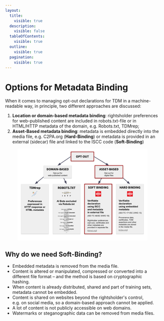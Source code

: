```yaml
---
layout:
  title:
    visible: true
  description:
    visible: false
  tableOfContents:
    visible: true
  outline:
    visible: true
  pagination:
    visible: true
---
```


# Options for Metadata Binding

When it comes to managing opt-out declarations for TDM in a machine-readable way, in principle, two different approaches are discussed:&#x20;

1. **Location or domain-based metadata binding**: rightsholder preferences for web-published content are included in robots.txt-file or in HTML/HTTP metadata of the domain, e.g. Robots.txt, TDMrep;
2. **Asset-Based metadata binding**: metadata is embedded directly into the media file, e.g. C2PA.org (**Hard-Binding**) or metadata is provided in an external (sidecar) file and linked to the ISCC code (**Soft-Binding**)

<figure><img src="../.gitbook/assets/Opt-out-tree-ENG.png" alt=""><figcaption></figcaption></figure>

## Why do we need Soft-Binding?

* Embedded metadata is removed from the media file.
* Content is altered or manipulated, compressed or converted into a different file format – and the method is based on cryptographic hashing.
* When content is already distributed, shared and part of training sets, metadata cannot be embedded.
* Content is shared on websites beyond the rightsholder's control,\
  e.g. on social media, so a domain-based approach cannot be applied.
* A lot of content is not publicly accessible on web domains.
* Watermarks or steganographic data can be removed from media files.
